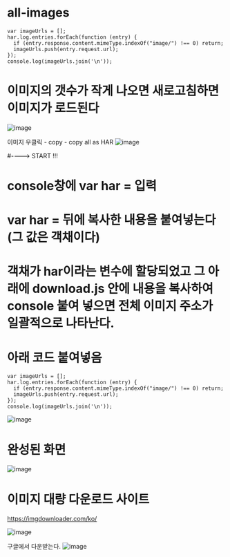# all-images
```
var imageUrls = [];
har.log.entries.forEach(function (entry) {
  if (entry.response.content.mimeType.indexOf("image/") !== 0) return;
  imageUrls.push(entry.request.url);
});
console.log(imageUrls.join('\n'));

```
# 이미지의 갯수가 작게 나오면 새로고침하면 이미지가 로드된다

![image](https://github.com/yeon2716/all-images/assets/145514579/af817fe6-1585-4459-8bea-081a095b14e6)


이미지 우클릭 - copy - copy all as HAR 
![image](https://github.com/yeon2716/all-images/assets/145514579/cd675cd5-f3d1-447c-8bc9-a898b969e74f)



#----> START !!!


# console창에 var har = 입력

# var har = 뒤에 복사한 내용을 붙여넣는다  (그 값은 객채이다)

# 객채가 har이라는 변수에 할당되었고 그 아래에 download.js 안에 내용을 복사하여 console 붙여 넣으면 전체 이미지 주소가 일괄적으로 나타난다.


# 아래 코드 붙여넣음
```
var imageUrls = [];
har.log.entries.forEach(function (entry) {
  if (entry.response.content.mimeType.indexOf("image/") !== 0) return;
  imageUrls.push(entry.request.url);
});
console.log(imageUrls.join('\n'));

```

![image](https://github.com/yeon2716/all-images/assets/145514579/571942ab-680f-472e-b541-5cd50c016694)






# 완성된 화면
![image](https://github.com/yeon2716/all-images/assets/145514579/4996c7a9-dead-4e6a-a4fb-3a08e2da7acf)



# 이미지 대량 다운로드 사이트
https://imgdownloader.com/ko/

![image](https://github.com/yeon2716/all-images/assets/145514579/75374c00-2b17-4c07-b540-eb2e6917f06f)


구글에서 다운받는다.
![image](https://github.com/yeon2716/all-images/assets/145514579/66a4028c-9d77-4b16-98a3-702eebbc8588)

